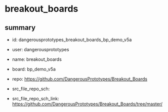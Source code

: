 # breakout_boards
 
## summary 
* id: dangerousprototypes_breakout_boards_bp_demo_v5a
* user: dangerousprototypes
* name: breakout_boards
* board: bp_demo_v5a
* repo: https://github.com/DangerousPrototypes/Breakout_Boards



* src_file_repo_sch: 
* src_file_repo_sch_link: https://github.com/DangerousPrototypes/Breakout_Boards/tree/master/






